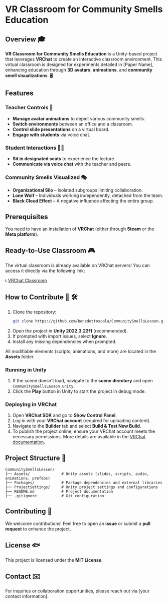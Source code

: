 # VR Classroom for Community Smells Education

## Overview 🎓

**VR Classroom for Community Smells Education** is a Unity-based project that leverages **VRChat** to create an interactive classroom environment. This virtual classroom is designed for experiments detailed in [Paper Name], enhancing education through **3D avatars**, **animations**, and **community smell visualizations**. 🖥️

## Features

### Teacher Controls 🎤

- **Manage avatar animations** to depict various community smells.
- **Switch environments** between an office and a classroom.
- **Control slide presentations** on a virtual board.
- **Engage with students** via voice chat.

### Student Interactions 🧑‍🎓

- **Sit in designated seats** to experience the lecture.
- **Communicate via voice chat** with the teacher and peers.

### Community Smells Visualized 🎭

- **Organizational Silo** – Isolated subgroups limiting collaboration.
- **Lone Wolf** – Individuals working independently, detached from the team.
- **Black Cloud Effect** – A negative influence affecting the entire group.

## Prerequisites

You need to have an installation of **VRChat** (either through **Steam** or the **Meta platform**).

## Ready-to-Use Classroom 🎮

The virtual classroom is already available on VRChat servers! You can access it directly via the following link:

📞 [VRChat Classroom](https://vrchat.com/home/world/wrld_357a500a-2867-45d1-9c9f-f1b08d6be309/info)

## How to Contribute 🚀 🛠️

1. Clone the repository:
   ```sh
   git clone https://github.com/benedettoscala/CommunitySmellsLesson.git
   ```
2. Open the project in **Unity 2022.3.22f1** (recommended).
3. If prompted with import issues, select **Ignore**.
4. Install any missing dependencies when prompted.

All modifiable elements (scripts, animations, and more) are located in the **Assets** folder.

### Running in Unity

1. If the scene doesn't load, navigate to the **scene directory** and open `CommunitySmellsLesson.unity`.
2. Click the **Play** button in Unity to start the project in debug mode.

### Deploying in VRChat

1. Open **VRChat SDK** and go to **Show Control Panel**.
2. Log in with your **VRChat account** (required for uploading content).
3. Navigate to the **Builder** tab and select **Build & Test New Build**.
4. To publish the project online, ensure your VRChat account meets the necessary permissions. More details are available in the [VRChat documentation](https://docs.vrchat.com/).

## Project Structure 📁

```
CommunitySmellsLesson/
├── Assets/              # Unity assets (slides, scripts, audio, animations, prefabs)
├── Packages/            # Package dependencies and external libraries
├── ProjectSettings/     # Unity project settings and configurations
├── README.md            # Project documentation
├── .gitignore           # Git configuration
```

## Contributing 🤝

We welcome contributions! Feel free to open an **issue** or submit a **pull request** to enhance the project.

## License 🐟

This project is licensed under the **MIT License**.

## Contact ✉️

For inquiries or collaboration opportunities, please reach out via [your contact information].
